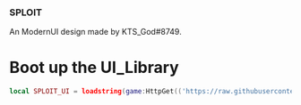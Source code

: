 ### SPLOIT
An ModernUI design made by KTS_God#8749.
# Boot up the UI_Library 

```lua
local SPLOIT_UI = loadstring(game:HttpGet(('https://raw.githubusercontent.com/KTSGod/SPLOIT/main/source.lua')))()
```
